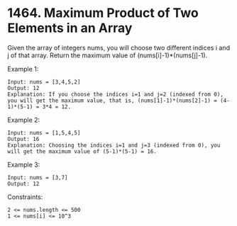 # 1464. Maximum Product of Two Elements in an Array

Given the array of integers nums, you will choose two different indices i and j of that array. Return the maximum value of (nums[i]-1)*(nums[j]-1).

 

Example 1:

    Input: nums = [3,4,5,2]
    Output: 12 
    Explanation: If you choose the indices i=1 and j=2 (indexed from 0), you will get the maximum value, that is, (nums[1]-1)*(nums[2]-1) = (4-1)*(5-1) = 3*4 = 12. 

Example 2:

    Input: nums = [1,5,4,5]
    Output: 16
    Explanation: Choosing the indices i=1 and j=3 (indexed from 0), you will get the maximum value of (5-1)*(5-1) = 16.

Example 3:

    Input: nums = [3,7]
    Output: 12

 

Constraints:

    2 <= nums.length <= 500
    1 <= nums[i] <= 10^3
